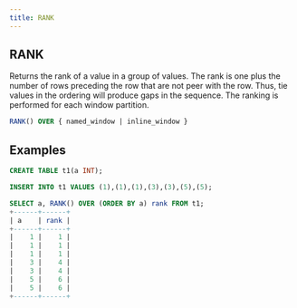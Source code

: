 ```yaml
---
title: RANK
---
```



## RANK

Returns the rank of a value in a group of values. The rank is one plus the number of rows preceding the row that are not peer with the row. 
Thus, tie values in the ordering will produce gaps in the sequence. The ranking is performed for each window partition.

```sql
RANK() OVER { named_window | inline_window }
```

## Examples

```sql
CREATE TABLE t1(a INT);

INSERT INTO t1 VALUES (1),(1),(1),(3),(3),(5),(5);

SELECT a, RANK() OVER (ORDER BY a) rank FROM t1;
+------+------+
| a    | rank |
+------+------+
|    1 |    1 |
|    1 |    1 |
|    1 |    1 |
|    3 |    4 |
|    3 |    4 |
|    5 |    6 |
|    5 |    6 |
+------+------+
```
